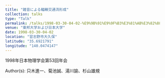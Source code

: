 ```yaml
---
title: "雑音による輻輳交通流形成"
collection: talks
type: "Talk"
permalink: /talks/1998-03-30-04-02-%E9%9B%91%E9%9F%B3%E3%81%AB%E3%82%88%E3%82%8B%E8%BC%BB%E8%BC%B3%E4%BA%A4%E9%80%9A%E6%B5%81%E5%BD%A2%E6%88%90
venue: "東邦大学および日本大学"
date: 1998-03-30-04-02
location: "習志野市大久保"
latitude: "35.6921791"
longitude: "140.0474147"
---
```


1998年日本物理学会第53回年会

Author(s): 只木進一、菊池誠、湯川諭、杉山雄規
